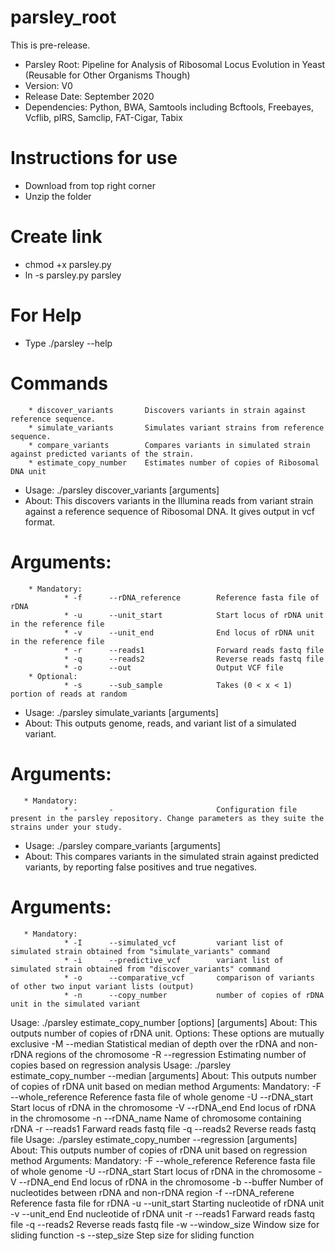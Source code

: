 # parsley_root
This is pre-release.
* Parsley Root: Pipeline for Analysis of Ribosomal Locus Evolution in Yeast (Reusable for Other Organisms Though)
* Version: V0
* Release Date: September 2020
* Dependencies: Python, BWA, Samtools including Bcftools, Freebayes, Vcflib, pIRS, Samclip, FAT-Cigar, Tabix
# Instructions for use
* Download from top right corner
* Unzip the folder
# Create link
* chmod +x parsley.py
* ln -s parsley.py parsley
# For Help
* Type ./parsley --help
# Commands
        * discover_variants       Discovers variants in strain against reference sequence.
        * simulate_variants       Simulates variant strains from reference sequence.
        * compare_variants        Compares variants in simulated strain against predicted variants of the strain.
        * estimate_copy_number    Estimates number of copies of Ribosomal DNA unit
* Usage:  ./parsley discover_variants [arguments]
* About:  This discovers variants in the Illumina reads from variant strain against a reference sequence of Ribosomal DNA. It gives output in vcf format.
# Arguments:
        * Mandatory:
                * -f      --rDNA_reference        Reference fasta file of rDNA
                * -u      --unit_start            Start locus of rDNA unit in the reference file
                * -v      --unit_end              End locus of rDNA unit in the reference file
                * -r      --reads1                Forward reads fastq file
                * -q      --reads2                Reverse reads fastq file
                * -o      --out                   Output VCF file
        * Optional:
                * -s      --sub_sample            Takes (0 < x < 1) portion of reads at random
* Usage:  ./parsley simulate_variants [arguments]
* About:  This outputs genome, reads, and variant list of a simulated variant.
# Arguments:
       * Mandatory:
                * -       -                       Configuration file present in the parsley repository. Change parameters as they suite the strains under your study.
* Usage:   ./parsley compare_variants [arguments]
* About:   This compares variants in the simulated strain against predicted variants, by reporting false positives and true negatives.
# Arguments:
       * Mandatory:
                * -I      --simulated_vcf         variant list of simulated strain obtained from "simulate_variants" command
                * -i      --predictive_vcf        variant list of simulated strain obtained from "discover_variants" command
                * -o      --comparative_vcf       comparison of variants of other two input variant lists (output)
                * -n      --copy_number           number of copies of rDNA unit in the simulated variant
Usage:  ./parsley estimate_copy_number [options] [arguments]
About:  This outputs number of copies of rDNA unit.
Options:        These options are mutually exclusive
        -M      --median        Statistical median of depth over the rDNA and non-rDNA regions of the chromosome
        -R      --regression    Estimating number of copies based on regression analysis
Usage:  ./parsley estimate_copy_number --median [arguments]
About:  This outputs number of copies of rDNA unit based on median method
Arguments:
        Mandatory:
                -F      --whole_reference       Reference fasta file of whole genome
                -U      --rDNA_start            Start locus of rDNA in the chromosome
                -V      --rDNA_end              End locus of rDNA in the chromosome
                -n      --rDNA_name             Name of chromosome containing rDNA
                -r      --reads1                Farward reads fastq file
                -q      --reads2                Reverse reads fastq file
Usage:   ./parsley estimate_copy_number --regression [arguments]
About:  This outputs number of copies of rDNA unit based on regression method
Arguments:
        Mandatory:
        -F      --whole_reference       Reference fasta file of whole genome
        -U      --rDNA_start            Start locus of rDNA in the chromosome
        -V      --rDNA_end              End locus of rDNA in the chromosome
        -b      --buffer                Number of nucleotides between rDNA and non-rDNA region
        -f      --rDNA_referene         Reference fasta file for rDNA
        -u      --unit_start            Starting nucleotide of rDNA unit
        -v      --unit_end              End nucleotide of rDNA unit
        -r      --reads1                Farward reads fastq file
        -q      --reads2                Reverse reads fastq file
        -w      --window_size           Window size for sliding function
        -s      --step_size             Step size for sliding function

